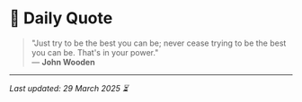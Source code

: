 # 📜 Daily Quote

> "Just try to be the best you can be; never cease trying to be the best you can be. That's in your power."  
> — **John Wooden**

---

_Last updated: 29 March 2025 ⏳_
